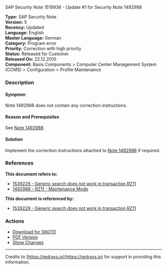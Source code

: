 SAP Security Note 1519936 - Update #1 for Security Note 1492988

**Type:** SAP Security Note  
**Version:** 5  
**Recency:** Updated  
**Language:** English  
**Master Language:** German  
**Category:** Program error  
**Priority:** Correction with high priority  
**Status:** Released for Customer  
**Released On:** 22.12.2010  
**Component:** Basis Components > Computer Center Management System (CCMS) > Configuration > Profile Maintenance

### Description

#### Symptom
Note 1492988 does not contain any correction instructions.

#### Reason and Prerequisites
See [Note 1492988](https://me.sap.com/notes/1492988).

#### Solution
Implement the correction instructions attached to [Note 1492988](https://me.sap.com/notes/1492988) if required.

### References

**This document refers to:**
- [1539229 - Generic search does not work in transaction RZ11](https://me.sap.com/notes/1539229)
- [1492988 - RZ11 - Maintenance Mode](https://me.sap.com/notes/1492988)

**This document is referenced by:**
- [1539229 - Generic search does not work in transaction RZ11](https://me.sap.com/notes/1539229)

### Actions
- [Download for SNOTE](https://notesdownloads.sap.com/note/0040000017114162017)
- [PDF Version](https://userapps.support.sap.com/sap/support/sfm/notes/print/0001519936?language=en-US&token=19E9872F56B583210CC352A79B597F81)
- [Show Changes](https://me.sap.com/notesLatestChanges/0001519936/E/diff)

---

Credits to [https://redrays.io](https://redrays.io) for support in providing this information.